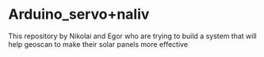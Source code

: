 # Arduino_servo+naliv

This repository by Nikolai and Egor who are trying to build a system that will help geoscan to make their solar panels more effective
